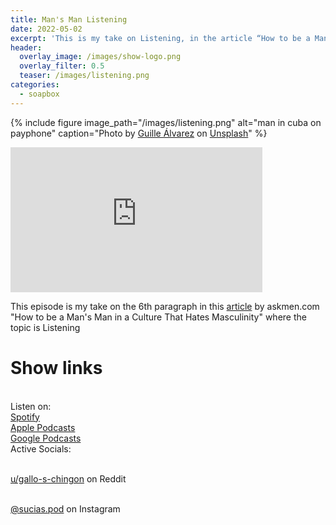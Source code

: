 ```yaml
---
title: Man's Man Listening
date: 2022-05-02
excerpt: 'This is my take on Listening, in the article “How to be a Man’s Man in a Culture That Hates Masculinity” by askmen.com'
header:
  overlay_image: /images/show-logo.png
  overlay_filter: 0.5
  teaser: /images/listening.png
categories: 
  - soapbox
---
```

{% include figure image_path="/images/listening.png" alt="man in cuba on payphone" caption="Photo by <a href='https://unsplash.com/@guillealvarez?utm_source=unsplash&utm_medium=referral&utm_content=creditCopyText'>Guille Álvarez</a> on <a href='https://unsplash.com/s/photos/man-payphone?utm_source=unsplash&utm_medium=referral&utm_content=creditCopyText'>Unsplash</a>" %}

<iframe src='https://open.spotify.com/embed/episode/6ftgk0SB3BeFGD8n7vzxZW' width='80%' height='232' frameborder='0' allowtransparency='true' allow='encrypted-media'></iframe>

This episode is my take on the 6th paragraph in this [article](https://www.askmen.com/man_skills/essential/how-to-be-a-man-s-man-in-a-culture-that-hates-masculinity.html) by askmen.com "How to be a Man's Man in a Culture That Hates Masculinity" where the topic is Listening

# Show links

<br> Listen on:
<br> [Spotify](https://open.spotify.com/show/3XjoipCU3QzeIaQAAQpBdW)  <a href='https://open.spotify.com/show/3XjoipCU3QzeIaQAAQpBdW'><i class='fab fa-spotify'></i></a>
<br> [Apple Podcasts](https://podcasts.apple.com/us/podcast/sucias/id1548173787) <a href='https://podcasts.apple.com/us/podcast/sucias/id1548173787'> <i class='fas fa-podcast'></i></a>
<br> [Google Podcasts](https://podcasts.google.com/feed/aHR0cHM6Ly9hbmNob3IuZm0vcy80MjI0YzYzYy9wb2RjYXN0L3Jzcw)  <a href='https://podcasts.google.com/feed/aHR0cHM6Ly9hbmNob3IuZm0vcy80MjI0YzYzYy9wb2RjYXN0L3Jzcw'><i class='fab fa-google-play'></i></a>
<br> Active Socials:

<br> [u/gallo-s-chingon](https://reddit.com/u/gallo-s-chingon/submitted) on Reddit <a href='https://reddit.com/u/gallo-s-chingon/submitted'><i class='fab fa-reddit'></i></a>

<br> [@sucias.pod](https://instagram.com/sucias.pod) on Instagram  <a href='https://www.instagram.com/sucias.pod'><i class='fab fa-instagram'></i></a>
